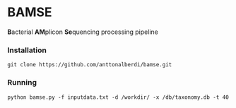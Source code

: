 # BAMSE

**B**acterial **AM**plicon **Se**quencing processing pipeline


### Installation

```
git clone https://github.com/anttonalberdi/bamse.git
```

### Running

```
python bamse.py -f inputdata.txt -d /workdir/ -x /db/taxonomy.db -t 40
```
